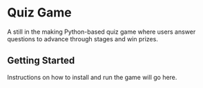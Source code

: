 # Quiz Game

A still in the making Python-based quiz game where users answer questions to advance through stages and win prizes.

## Getting Started

Instructions on how to install and run the game will go here.